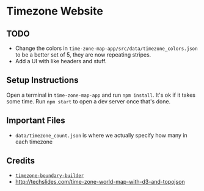 # Timezone Website
## TODO
- Change the colors in `time-zone-map-app/src/data/timezone_colors.json` to be a better set of 5, they are now repeating stripes.
- Add a UI with like headers and stuff.

## Setup Instructions
Open a terminal in `time-zone-map-app` and run `npm install`. It's ok if it takes some time. Run `npm start` to open a dev server once that's done.

## Important Files
- `data/timezone_count.json` is where we actually specify how many in each timezone


## Credits
- [`timezone-boundary-builder`](https://github.com/evansiroky/timezone-boundary-builder)
- http://techslides.com/time-zone-world-map-with-d3-and-topojson

